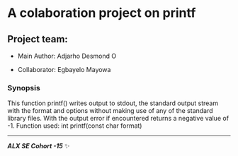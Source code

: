 # A colaboration project on printf

## Project team:

- Main Author: Adjarho Desmond O 

- Collaborator: Egbayelo Mayowa

### Synopsis

This function printf() writes output to stdout, the standard output stream with the format and options without making use of any of the standard library files. With the output error if encountered returns a negative value of -1. Function used: int printf(const char format)
 
---

**_ALX SE Cohort -15_** :sparkles:
